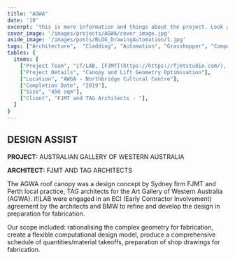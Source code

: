 ```yaml
---
title: "AGWA" 
date: '10'
excerpt: 'this is more information and things about the project. Look at this test, it is testing the length of the item'
cover_image: '/images/projects/AGWA/cover_image.jpg'
aside_image: '/images/posts/BLOG_DrawingAutomation/1.jpg'
tags: ["Architecture",  "Cladding", "Automation", "Grasshopper", "Computational Design", "Rhino 3D", "Design Assist", ]
tables: {
  items: [
    ["Project Team", "if/LAB, [FJMT](https://https://fjmtstudio.com/), [TAG] (http://tagarchitects.com.au/)"],
    ["Project Details", "Canopy and Lift Geometry Optimisation"],
    ["Location", "AWGA - Northbridge Cultural Centre"],
    ["Completion Date", "2019"],
    ["Size", "450 sqm"],
    ["Client", "FJMT and TAG Architects - "],
  ]
}
---
```


## DESIGN ASSIST

**PROJECT:** AUSTRALIAN GALLERY OF WESTERN AUSTRALIA

**ARCHITECT:**  FJMT AND TAG ARCHITECTS


The AGWA roof canopy was a design concept by Sydney firm FJMT and Perth local practice, TAG architects for the Art Gallery of Western Australia (AGWA).
if/LAB were engaged in an ECI (Early Contractor Involvement) agreement by the architects and BMW to refine and develop the design in preparation for fabrication.

Our scope included: rationalising the complex geometry for fabrication, create a flexible computational design model, produce a comprehensive schedule of quantities/material takeoffs, preparation of shop drawings for fabrication.